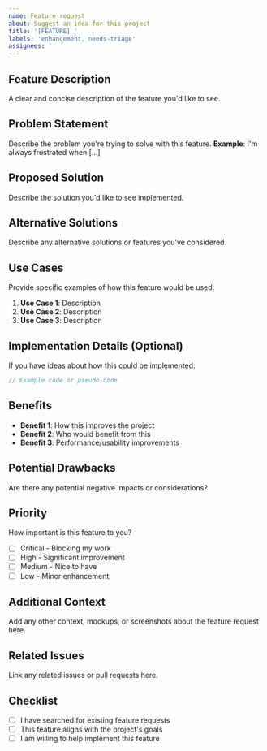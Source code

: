 ```yaml
---
name: Feature request
about: Suggest an idea for this project
title: '[FEATURE] '
labels: 'enhancement, needs-triage'
assignees: ''
---
```


## Feature Description
A clear and concise description of the feature you'd like to see.

## Problem Statement
Describe the problem you're trying to solve with this feature.
**Example**: I'm always frustrated when [...]

## Proposed Solution
Describe the solution you'd like to see implemented.

## Alternative Solutions
Describe any alternative solutions or features you've considered.

## Use Cases
Provide specific examples of how this feature would be used:

1. **Use Case 1**: Description
2. **Use Case 2**: Description
3. **Use Case 3**: Description

## Implementation Details (Optional)
If you have ideas about how this could be implemented:

```typescript
// Example code or pseudo-code
```

## Benefits
- **Benefit 1**: How this improves the project
- **Benefit 2**: Who would benefit from this
- **Benefit 3**: Performance/usability improvements

## Potential Drawbacks
Are there any potential negative impacts or considerations?

## Priority
How important is this feature to you?
- [ ] Critical - Blocking my work
- [ ] High - Significant improvement
- [ ] Medium - Nice to have
- [ ] Low - Minor enhancement

## Additional Context
Add any other context, mockups, or screenshots about the feature request here.

## Related Issues
Link any related issues or pull requests here.

## Checklist
- [ ] I have searched for existing feature requests
- [ ] This feature aligns with the project's goals
- [ ] I am willing to help implement this feature